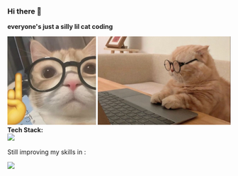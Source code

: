### Hi there 👋
<b>everyone's just a silly lil cat coding</b>
<div align="left">
  <img src="https://github.com/krishachikka/krishachikka/blob/977ee2019ff6d5d883904dd8b92c3e15ad66e505/meow.jpeg" alt="Meow" width="200" height="200" padding-right="10">
  <img src="https://github.com/krishachikka/krishachikka/blob/ced51370ac153dfc60f7ada7cb2dd14c2d7838b0/cat%20(2).jpeg" alt="cat" height="200">
</div>
<b>Tech Stack: </b>
<div align="left"> 
  <img src="https://skillicons.dev/icons?i=html,css,tailwind,js,mysql" height="40" /> 
  <p>Still improving my skills in : </p>
  <img src="https://skillicons.dev/icons?i=react,nodejs,mysql,git" height="40" />
</div>
